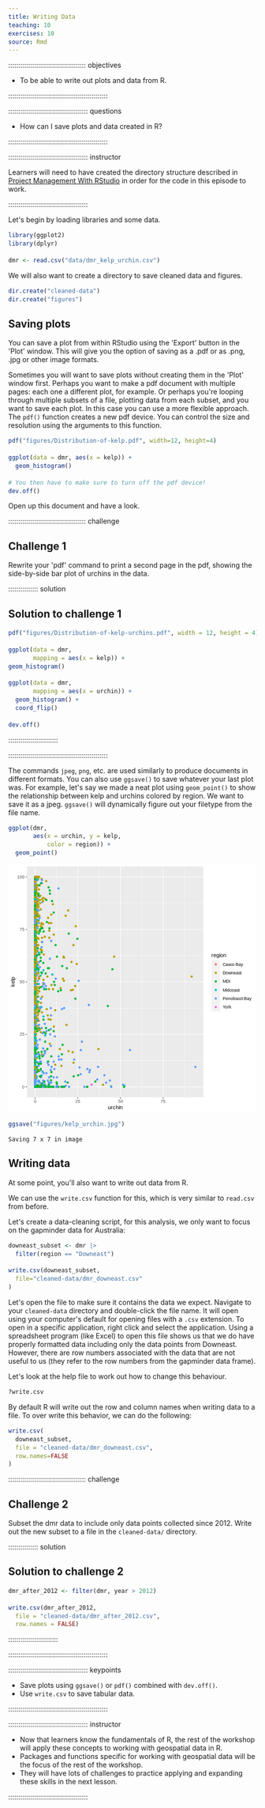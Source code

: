 ```yaml
---
title: Writing Data
teaching: 10
exercises: 10
source: Rmd
---
```


::::::::::::::::::::::::::::::::::::::: objectives

- To be able to write out plots and data from R.

::::::::::::::::::::::::::::::::::::::::::::::::::

:::::::::::::::::::::::::::::::::::::::: questions

- How can I save plots and data created in R?

::::::::::::::::::::::::::::::::::::::::::::::::::

:::::::::::::::::::::::::::::::::::::::: instructor

Learners will need to have created the directory structure described in 
[Project Management With RStudio](../episodes/02-project-intro.Rmd) in order 
for the code in this episode to work.

::::::::::::::::::::::::::::::::::::::::


Let's begin by loading libraries and some data.

```r
library(ggplot2)
library(dplyr)

dmr <- read.csv("data/dmr_kelp_urchin.csv") 
```

We will also want to create a directory to save cleaned data and figures.


```r
dir.create("cleaned-data")
dir.create("figures")
```

## Saving plots

You can save a plot from within RStudio using the 'Export' button
in the 'Plot' window. This will give you the option of saving as a
.pdf or as .png, .jpg or other image formats.

Sometimes you will want to save plots without creating them in the
'Plot' window first. Perhaps you want to make a pdf document with
multiple pages: each one a different plot, for example. Or perhaps
you're looping through multiple subsets of a file, plotting data from
each subset, and you want to save each plot.
In this case you can use a more flexible approach. The
`pdf()` function creates a new pdf device. You can control the size and resolution
using the arguments to this function.


```r
pdf("figures/Distribution-of-kelp.pdf", width=12, height=4)

ggplot(data = dmr, aes(x = kelp)) +   
  geom_histogram()

# You then have to make sure to turn off the pdf device!
dev.off()
```

Open up this document and have a look.

:::::::::::::::::::::::::::::::::::::::  challenge

## Challenge 1

Rewrite your 'pdf' command to print a second
page in the pdf, showing the side-by-side bar
plot of urchins in the data.

:::::::::::::::  solution

## Solution to challenge 1


```r
pdf("figures/Distribution-of-kelp-urchins.pdf", width = 12, height = 4)

ggplot(data = dmr, 
       mapping = aes(x = kelp)) + 
geom_histogram()

ggplot(data = dmr, 
       mapping = aes(x = urchin)) +
  geom_histogram() +
  coord_flip()

dev.off()
```

:::::::::::::::::::::::::

::::::::::::::::::::::::::::::::::::::::::::::::::

The commands `jpeg`, `png`, etc. are used similarly to produce
documents in different formats. You can also use `ggsave()` to save whatever 
your last plot was. For example, let's say we made a neat plot using 
`geom_point()` to show the relationship between kelp and urchins colored
by region. We want to 
save it as a jpeg. `ggsave()` will dynamically figure out your filetype from
the file name.


```r
ggplot(dmr,
       aes(x = urchin, y = kelp,
           color = region)) +
  geom_point()
```

<img src="fig/08-writing-data-rendered-unnamed-chunk-5-1.png" style="display: block; margin: auto;" />

```r
ggsave("figures/kelp_urchin.jpg")
```

```{.output}
Saving 7 x 7 in image
```

## Writing data

At some point, you'll also want to write out data from R.

We can use the `write.csv` function for this, which is
very similar to `read.csv` from before.

Let's create a data-cleaning script, for this analysis, we
only want to focus on the gapminder data for Australia:


```r
downeast_subset <- dmr |>
  filter(region == "Downeast")

write.csv(downeast_subset,
  file="cleaned-data/dmr_downeast.csv"
)
```

Let's open the file to make sure it contains the data we expect. Navigate to your
`cleaned-data` directory and double-click the file name. It will open using your
computer's default for opening files with a `.csv` extension. To open in a specific
application, right click and select the application. Using a spreadsheet program
(like Excel) to open this file shows us that we do have properly formatted data
including only the data points from Downeast. However, there are row numbers
associated with the data that are not useful to us (they refer to the row numbers
from the gapminder data frame).

Let's look at the help file to work out how to change this
behaviour.


```r
?write.csv
```

By default R will write out the row and
column names when writing data to a file.
To over write this behavior, we can do the following:


```r
write.csv(
  downeast_subset,
  file = "cleaned-data/dmr_downeast.csv",
  row.names=FALSE
)
```

:::::::::::::::::::::::::::::::::::::::  challenge

## Challenge 2

Subset the dmr
data to include only data points collected since 2012. 
Write out the new subset to a file in the `cleaned-data/` directory.

:::::::::::::::  solution

## Solution to challenge 2


```r
dmr_after_2012 <- filter(dmr, year > 2012)

write.csv(dmr_after_2012,
  file = "cleaned-data/dmr_after_2012.csv",
  row.names = FALSE)
```

:::::::::::::::::::::::::

::::::::::::::::::::::::::::::::::::::::::::::::::



:::::::::::::::::::::::::::::::::::::::: keypoints

- Save plots using `ggsave()` or `pdf()` combined with `dev.off()`.
- Use `write.csv` to save tabular data.

::::::::::::::::::::::::::::::::::::::::::::::::::


:::::::::::::::::::::::::::::::::::::::: instructor

- Now that learners know the fundamentals of R, the rest of the workshop will 
  apply these concepts to working with geospatial data in R.
- Packages and functions specific for working with geospatial data will be the 
  focus of the rest of the workshop.
- They will have lots of challenges to practice applying and expanding these 
  skills in the next lesson.

::::::::::::::::::::::::::::::::::::::::
